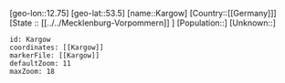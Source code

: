 ﻿---
location: [53.5,12.75]
mapzoom: [7,12] 
mapmarker: city 
type: City
tags:
- geo/City


SpocWebEntityId: 31306
isDeleted: false
confidential: public

---
[geo-lon::12.75]
[geo-lat::53.5]
[name::Kargow]
[Country::[[Germany]]]
[State :: [[../../Mecklenburg-Vorpommern]] ]
[Population::]
[Unknown::]


```leaflet
id: Kargow
coordinates: [[Kargow]]
markerFile: [[Kargow]]
defaultZoom: 11 
maxZoom: 18
```
